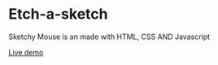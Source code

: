 # Etch-a-sketch
Sketchy Mouse is an  made with HTML, CSS AND Javascript

[Live demo](https://rajat4984.github.io/Sketchy-Mouse/)
